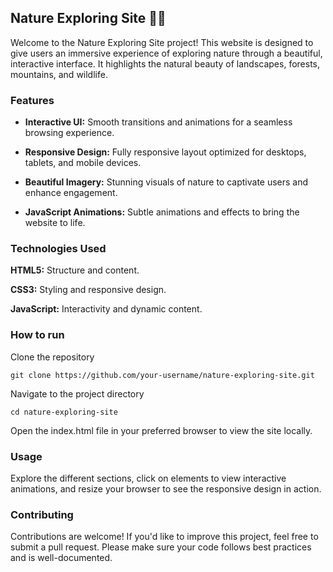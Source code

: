 ## Nature Exploring Site 🌲🌄
Welcome to the Nature Exploring Site project! This website is designed to give users an immersive experience of exploring nature through a beautiful, interactive interface. It highlights the natural beauty of landscapes, forests, mountains, and wildlife.

### Features
- **Interactive UI:** Smooth transitions and animations for a seamless browsing experience.

- **Responsive Design:**  Fully responsive layout optimized for desktops, tablets, and mobile devices.

- **Beautiful Imagery:**  Stunning visuals of nature to captivate users and enhance engagement.

- **JavaScript Animations:**  Subtle animations and effects to bring the website to life.

### Technologies Used
**HTML5:**  Structure and content.

**CSS3:**  Styling and responsive design.

**JavaScript:**  Interactivity and dynamic content.

### How to run
Clone the repository
```
git clone https://github.com/your-username/nature-exploring-site.git
```
Navigate to the project directory
```
cd nature-exploring-site
```
Open the index.html file in your preferred browser to view the site locally.

### Usage
Explore the different sections, click on elements to view interactive animations, and resize your browser to see the responsive design in action.

### Contributing
Contributions are welcome! If you'd like to improve this project, feel free to submit a pull request. Please make sure your code follows best practices and is well-documented.


